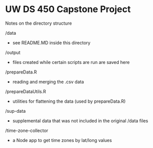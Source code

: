# UW DS 450 Capstone Project

Notes on the directory structure

/data
 - see README.MD inside this directory
 
/output
 - files created while certain scripts are run are saved here

/prepareData.R
 - reading and merging the .csv data
 
/prepareDataUtils.R
 - utilities for flattening the data (used by prepareData.R)

/sup-data
 - supplemental data that was not included in the original /data files

/time-zone-collector
 - a Node app to get time zones by lat/long values
